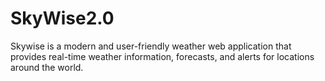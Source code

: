 # SkyWise2.0
 Skywise is a modern and user-friendly weather web application that provides real-time weather information, forecasts, and alerts for locations around the world.

